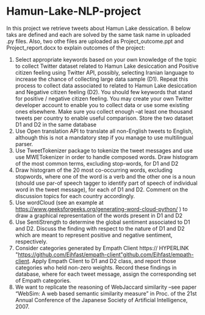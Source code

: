 # Hamun-Lake-NLP-project
In this project we retrieve tweets about Hamun Lake dessication.
8 below taks are defined and each are solved by the same task name in uploaded .py files. Also, two othe files are uploaded as Project_outcome.ppt and Project_report.docx to explain outcomes of the project:
1.	Select appropriate keywords based on your own knowledge of the topic to collect Twitter dataset related to Hamun Lake desiccation and Positive citizen feeling using Twitter API, possibly, selecting Iranian language to increase the chance of collecting large data sample (D1). Repeat this process to collect data associated to related to Hamun Lake desiccation and Negative citizen feeling (D2). You should few keywords that stand for positive / negative citizen feeling. You may create your own Twitter developer account to enable you to collect data or use some existing ones elsewhere. Make sure you collect enough –at least one thousand tweets per country to enable useful comparison. Store the two dataset D1 and D2 in the same database
2.	Use Open translation API to translate all non-English tweets to English, although this is not a mandatory step if you manage to use multilingual parser.
3.	Use TweetTokenizer package to tokenize the tweet messages and use use MWETokenizer in order to handle composed words. Draw histogram of the most common terms, excluding stop-words, for D1 and D2
4.	Draw histogram of the 20 most co-occurring words, excluding stopwords, where one of the word is a verb and the other one is a noun (should use par-of speech tagger to identify part of speech of individual word in the tweet message), for each of D1 and D2. Comment on the discussion topics for each country accordingly.
5.	Use wordCloud  (see an example at https://www.geeksforgeeks.org/generating-word-cloud-python/ ) to draw a graphical representation of the words present in D1 and D2
6.	Use SentiStrength to determine the global sentiment associated to D1 and D2.  Discuss the finding with respect to the nature of D1 and D2 which are meant to represent positive and negative sentiment, respectively.
7.	Consider categories generated by Empath Client https:// HYPERLINK "https://github.com/Ejhfast/empath-client"github.com/Ejhfast/empath-client. Apply Empath Client to D1 and D2 class,  and report those categories who held non-zero weights. Record these findings in database, where for each tweet message, assign the corresponding set of Empath categories.
8.	We want to replicate the reasoning of WebJaccard similarity –see paper “WebSim: A web based semantic similarity measure” in Proc. of the 21st Annual Conference of the Japanese Society of Artificial Intelligence, 2007. 
